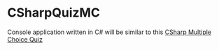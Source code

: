 # CSharpQuizMC
Console application written in C# will be similar to this [CSharp Multiple Choice Quiz](https://repl.it/@kironroy/csharpquizmc)
